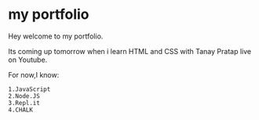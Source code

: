 # my portfolio

Hey welcome to my portfolio.


 Its coming up tomorrow when i learn HTML and CSS with Tanay Pratap live on Youtube.

 For now,I know:

    1.JavaScript
    2.Node.JS
    3.Repl.it
    4.CHALK